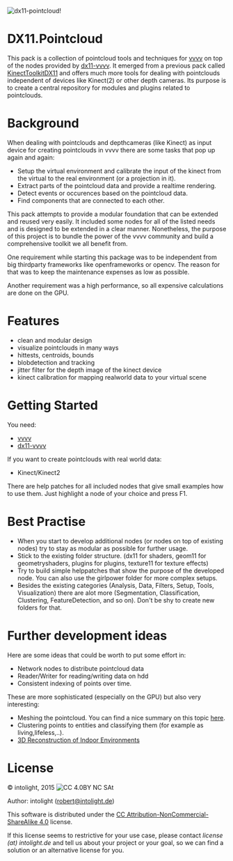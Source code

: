 ![dx11-pointcloud!](https://raw.githubusercontent.com/letmp/dx11-pointcloud/master/nodes/assets/logo.png)

DX11.Pointcloud
=================

This pack is a collection of pointcloud tools and techniques for [vvvv](http://vvvv.org/) on top of the nodes provided by [dx11-vvvv](https://github.com/mrvux/dx11-vvvv).
It emerged from a previous pack called [KinectToolkitDX11](https://github.com/letmp/KinectToolkitDX11) and offers much more tools for dealing with pointclouds independent of
devices like Kinect(2) or other depth cameras. Its purpose is to create a central repository for modules and plugins related to pointclouds.

Background
==========

When dealing with pointclouds and depthcameras (like Kinect) as input device for creating pointclouds in vvvv there are some tasks that pop up again and again:
* Setup the virtual environment and calibrate the input of the kinect from the virtual to the real environment (or a projection in it).
* Extract parts of the pointcloud data and provide a realtime rendering.
* Detect events or occurences based on the pointcloud data.
* Find components that are connected to each other.

This pack attempts to provide a modular foundation that can be extended and reused very easily. It included some nodes for all of the listed needs and is designed to be extended in a clear manner.
Nonetheless, the purpose of this project is to bundle the power of the vvvv community and build a comprehensive toolkit we all benefit from.

One requirement while starting this package was to be independent from big thirdparty frameworks like openframeworks or opencv. The reason for that was to keep the maintenance expenses as low as possible.

Another requirement was a high performance, so all expensive calculations are done on the GPU.

Features
==========

* clean and modular design
* visualize pointclouds in many ways
* hittests, centroids, bounds
* blobdetection and tracking
* jitter filter for the depth image of the kinect device
* kinect calibration for mapping realworld data to your virtual scene

Getting Started
===============

You need:
* [vvvv](http://vvvv.org/)
* [dx11-vvvv](http://vvvv.org/contribution/directx11-nodes-alpha)

If you want to create pointclouds with real world data:
* Kinect/Kinect2

There are help patches for all included nodes that give small examples how to use them. Just highlight a node of your choice and press F1.

Best Practise
============

* When you start to develop additional nodes (or nodes on top of existing nodes) try to stay as modular as possible for further usage.
* Stick to the existing folder structure. (dx11 for shaders, geom11 for geometryshaders, plugins for plugins, texture11 for texture effects)
* Try to build simple helppatches that show the purpose of the developed node. You can also use the girlpower folder for more complex setups.
* Besides the existing categories (Analysis, Data, Filters, Setup, Tools, Visualization) there are alot more (Segmentation, Classification, Clustering, FeatureDetection, and so on). Don't be shy to create new folders for that.


Further development ideas
=========================

Here are some ideas that could be worth to put some effort in:
* Network nodes to distribute pointcloud data 
* Reader/Writer for reading/writing data on hdd
* Consistent indexing of points over time.

These are more sophisticated (especially on the GPU) but also very interesting:
* Meshing the pointcloud. You can find a nice summary on this topic [here](http://meshlabstuff.blogspot.de/2009/09/meshing-point-clouds.html).
* Clustering points to entities and classifying them (for example as living,lifeless,..).
* [3D Reconstruction of Indoor Environments](http://www.cs.unc.edu/~doums/pdfs/slides-3D-Room-Reconstruction-with-One-Kinect.pdf)

License
=======

© intolight, 2015
![CC 4.0BY NC SAt](http://i.creativecommons.org/l/by-nc-sa/4.0/88x31.png)

Author: intolight (robert@intolight.de)

This software is distributed under the [CC Attribution-NonCommercial-ShareAlike 4.0](https://creativecommons.org/licenses/by-nc-sa/4.0/) license.

If this license seems to restrictive for your use case, please contact *license (at) intolight.de* and tell us about your project or your goal, so we can find a solution or an alternative license for you.
